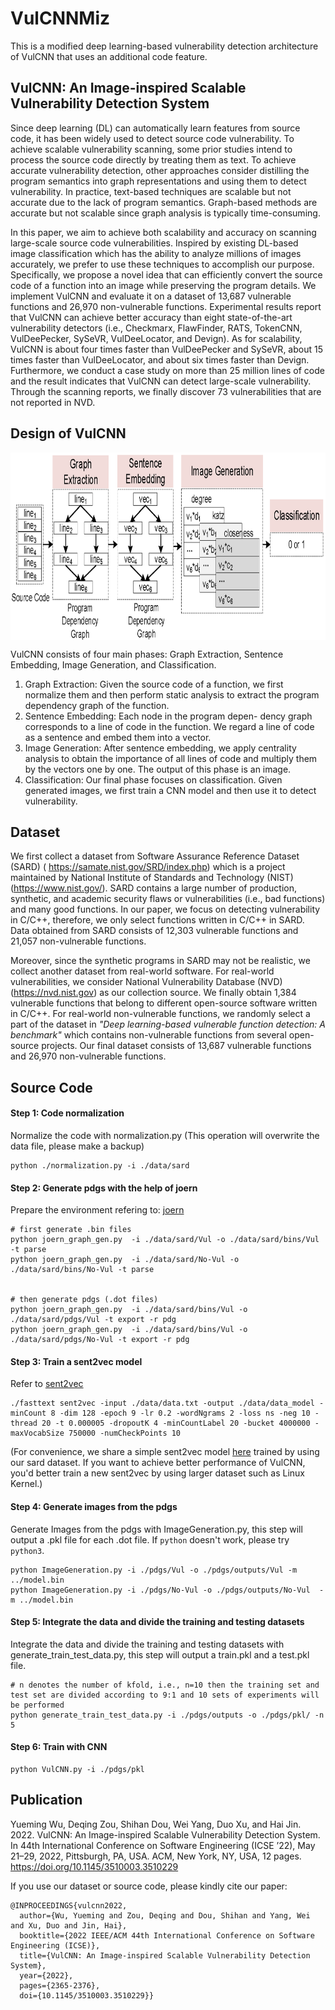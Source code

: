 # VulCNNMiz
This is a modified deep learning-based vulnerability detection architecture of VulCNN that uses an additional code feature.

## VulCNN: An Image-inspired Scalable Vulnerability Detection System

Since deep learning (DL) can automatically learn features from
source code, it has been widely used to detect source code vulnerability. To achieve scalable vulnerability scanning, some prior studies intend to process the source code directly by treating them as
text. To achieve accurate vulnerability detection, other approaches
consider distilling the program semantics into graph representations and using them to detect vulnerability. In practice, text-based
techniques are scalable but not accurate due to the lack of program
semantics. Graph-based methods are accurate but not scalable since
graph analysis is typically time-consuming.

In this paper, we aim to achieve both scalability and accuracy on
scanning large-scale source code vulnerabilities. Inspired by existing DL-based image classification which has the ability to analyze
millions of images accurately, we prefer to use these techniques
to accomplish our purpose. Specifically, we propose a novel idea
that can efficiently convert the source code of a function into an
image while preserving the program details. We implement VulCNN and evaluate it on a dataset of 13,687 vulnerable functions and
26,970 non-vulnerable functions. Experimental results report that
VulCNN can achieve better accuracy than eight state-of-the-art vulnerability detectors (i.e., Checkmarx, FlawFinder, RATS, TokenCNN,
VulDeePecker, SySeVR, VulDeeLocator, and Devign). As for scalability,
VulCNN is about four times faster than VulDeePecker and SySeVR,
about 15 times faster than VulDeeLocator, and about six times faster
than Devign. Furthermore, we conduct a case study on more than 25 million lines of code and the result indicates that VulCNN can
detect large-scale vulnerability. Through the scanning reports, we
finally discover 73 vulnerabilities that are not reported in NVD.

## Design of VulCNN
 <img src="overview.png" width = "800" height = "300" alt="图片名称" align=center />
 
VulCNN consists of four main phases:
Graph Extraction, Sentence Embedding, Image Generation, and
Classification.
1. Graph Extraction: Given the source code of a function,
we first normalize them and then perform static analysis to
extract the program dependency graph of the function.
2. Sentence Embedding: Each node in the program depen-
dency graph corresponds to a line of code in the function.
We regard a line of code as a sentence and embed them into
a vector.
3. Image Generation: After sentence embedding, we apply
centrality analysis to obtain the importance of all lines of code and multiply them by the vectors one by one. The
output of this phase is an image.
4. Classification: Our final phase focuses on classification.
Given generated images, we first train a CNN model and
then use it to detect vulnerability.

## Dataset
We first collect a dataset from Software Assurance Reference Dataset
(SARD) ( https://samate.nist.gov/SRD/index.php) which is a project maintained by National Institute
of Standards and Technology (NIST) (https://www.nist.gov/). SARD contains a large
number of production, synthetic, and academic security flaws or vulnerabilities (i.e., bad functions) and many good functions. In our
paper, we focus on detecting vulnerability in C/C++, therefore, we
only select functions written in C/C++ in SARD. Data obtained
from SARD consists of 12,303 vulnerable functions and 21,057
non-vulnerable functions. 

Moreover, since the synthetic programs
in SARD may not be realistic, we collect another dataset from
real-world software. For real-world vulnerabilities, we consider
National Vulnerability Database (NVD) (https://nvd.nist.gov) as our collection
source. We finally obtain 1,384 vulnerable functions that belong to
different open-source software written in C/C++. For real-world
non-vulnerable functions, we randomly select a part of the dataset
in *"Deep learning-based vulnerable function detection: A benchmark"* which contains non-vulnerable functions from several open-
source projects. Our final dataset consists of 13,687 vulnerable
functions and 26,970 non-vulnerable functions.

## Source Code

#### Step 1: Code normalization
Normalize the code with normalization.py (This operation will overwrite the data file, please make a backup)
```
python ./normalization.py -i ./data/sard
```
#### Step 2: Generate pdgs with the help of joern
Prepare the environment refering to: [joern](https://github.com/joernio/joern)
```
# first generate .bin files
python joern_graph_gen.py  -i ./data/sard/Vul -o ./data/sard/bins/Vul -t parse
python joern_graph_gen.py  -i ./data/sard/No-Vul -o ./data/sard/bins/No-Vul -t parse


# then generate pdgs (.dot files)
python joern_graph_gen.py  -i ./data/sard/bins/Vul -o ./data/sard/pdgs/Vul -t export -r pdg
python joern_graph_gen.py  -i ./data/sard/bins/Vul -o ./data/sard/pdgs/No-Vul -t export -r pdg
```
#### Step 3: Train a sent2vec model
Refer to [sent2vec](https://github.com/epfml/sent2vec#train-a-new-sent2vec-model)
```
./fasttext sent2vec -input ./data/data.txt -output ./data/data_model -minCount 8 -dim 128 -epoch 9 -lr 0.2 -wordNgrams 2 -loss ns -neg 10 -thread 20 -t 0.000005 -dropoutK 4 -minCountLabel 20 -bucket 4000000 -maxVocabSize 750000 -numCheckPoints 10
```
(For convenience, we share a simple sent2vec model [here](https://drive.google.com/file/d/1o_xP_kaZBV5ghZ1WjKzXBnQYilED2PMw/view?usp=sharing) trained by using our sard dataset. If you want to achieve better performance of VulCNN, you'd better train a new sent2vec by using larger dataset such as Linux Kernel.)

#### Step 4: Generate images from the pdgs
Generate Images from the pdgs with ImageGeneration.py, this step will output a .pkl file for each .dot file. If `python` doesn't work, please try `python3`.
```
python ImageGeneration.py -i ./pdgs/Vul -o ./pdgs/outputs/Vul -m ../model.bin
python ImageGeneration.py -i ./pdgs/No-Vul -o ./pdgs/outputs/No-Vul  -m ../model.bin
```
#### Step 5: Integrate the data and divide the training and testing datasets
Integrate the data and divide the training and testing datasets with generate_train_test_data.py, this step will output a train.pkl and a test.pkl file.
```
# n denotes the number of kfold, i.e., n=10 then the training set and test set are divided according to 9:1 and 10 sets of experiments will be performed
python generate_train_test_data.py -i ./pdgs/outputs -o ./pdgs/pkl/ -n 5
```
#### Step 6: Train with CNN
```
python VulCNN.py -i ./pdgs/pkl
```

## Publication
Yueming Wu, Deqing Zou, Shihan Dou, Wei Yang, Duo Xu, and Hai Jin.
2022. VulCNN: An Image-inspired Scalable Vulnerability Detection System.
In 44th International Conference on Software Engineering (ICSE ’22), May
21–29, 2022, Pittsburgh, PA, USA. ACM, New York, NY, USA, 12 pages. https://doi.org/10.1145/3510003.3510229

If you use our dataset or source code, please kindly cite our paper:
```
@INPROCEEDINGS{vulcnn2022,
  author={Wu, Yueming and Zou, Deqing and Dou, Shihan and Yang, Wei and Xu, Duo and Jin, Hai},
  booktitle={2022 IEEE/ACM 44th International Conference on Software Engineering (ICSE)}, 
  title={VulCNN: An Image-inspired Scalable Vulnerability Detection System}, 
  year={2022},
  pages={2365-2376},
  doi={10.1145/3510003.3510229}}
```
